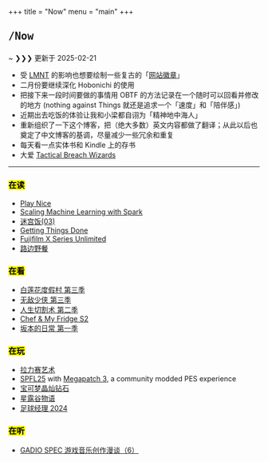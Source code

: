 +++
title = "Now"
menu = "main"
+++

## <pre>/Now</pre>

<div class="terminal-frame">

~ ❯❯❯ 更新于 2025-02-21

- 受 [LMNT](https://lmnt.me/) 的影响也想要绘制一些复古的「[网站徽章](https://lmnt.me/badges/)」
- 二月份要继续深化 Hobonichi 的使用
- 把接下来一段时间要做的事情用 OBTF 的方法记录在一个随时可以回看并修改的地方 (nothing against Things 就还是追求一个「速度」和「陪伴感」)
- 近期出去吃饭的体验让我和小梁都自诩为「精神地中海人」
- 重新组织了一下这个博客，把（绝大多数）英文内容都做了翻译；从此以后也奠定了中文博客的基调，尽量减少一些冗余和重复
- 每天看一点实体书和 Kindle 上的存书
- 大爱 [Tactical Breach Wizards](https://neodb.social/game/3xbuq2fGswthJXazbuaHKz)

</div>

***

### <mark>在读</mark>

- [Play Nice](https://neodb.social/book/5v1wd4MXksYCRPSjfmrGCn)
- [Scaling Machine Learning with Spark](https://neodb.social/book/0R8bOjkTvV0nSz52LpE8zw)
- [迷宫饭(03)](https://neodb.social/book/10bdiWlZUD9mB14OhVDMJ3)
- [Getting Things Done](https://neodb.social/book/7mJzGDRnyTPlAJv4jbNheN)
- [Fujifilm X Series Unlimited](https://neodb.social/book/3fVWBHuJSrtuNtbwPGOGj1)
- [路边野餐](https://neodb.social/book/2BCkKhhhbVzaUnMHmYNYEt)

### <mark>在看</mark>

- [白莲花度假村 第三季](https://neodb.social/tv/season/5V2AkD56wwmE7x9T2aR6Wg)
- [无敌少侠 第三季](https://neodb.social/tv/season/7FAIqU8PsxICFOcIQJlLkO)
- [人生切割术 第二季](https://neodb.social/tv/season/2iGcyQRlEuz7fvMuAIlsKK)
- [Chef & My Fridge S2](https://neodb.social/tv/season/0ScPjGF8F7v5dIXXJZio7y)
- [坂本的日常 第一季](https://neodb.social/tv/season/6En2oxib1Fi9gzrcGXDdbq)

### <mark>在玩</mark>

- [拉力赛艺术](https://neodb.social/game/771YP1aVCigKs2tHcLeuYo)
- [SPFL25](https://www.pessmokepatch.com/2024/10/spfl25.html) with [Megapatch 3](https://www.reddit.com/r/SPFootballLife/comments/1hztym5/release_megapatch_3_for_fl25_the_most_updated_and/), a community modded PES experience
- [宝可梦晶灿钻石](https://diamondpearl.pokemon.com/en-us/)
- [星露谷物语](https://store.steampowered.com/app/413150)
- [足球经理 2024](https://store.steampowered.com/app/2252570/Football_Manager_2024/)

### <mark>在听</mark>

- [GADIO SPEC 游戏音乐创作漫谈（6）](https://www.gcores.com/albums/144)
